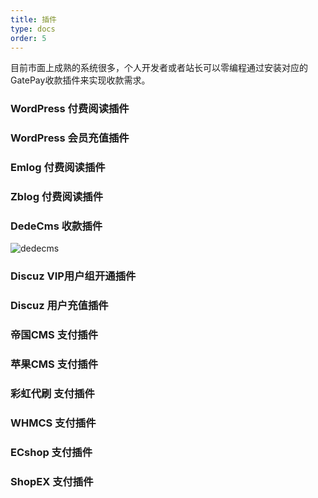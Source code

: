 ```yaml
---
title: 插件
type: docs
order: 5
---
```

目前市面上成熟的系统很多，个人开发者或者站长可以零编程通过安装对应的GatePay收款插件来实现收款需求。


### WordPress 付费阅读插件

### WordPress 会员充值插件

### Emlog 付费阅读插件

### Zblog 付费阅读插件

### DedeCms 收款插件
![dedecms](https://gatepay.gatecdn.com/assets/img/plugin/dede.png)

### Discuz VIP用户组开通插件

### Discuz 用户充值插件

### 帝国CMS 支付插件

### 苹果CMS 支付插件

### 彩虹代刷 支付插件

### WHMCS 支付插件

### ECshop 支付插件

### ShopEX 支付插件


